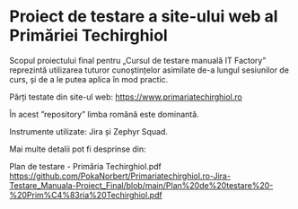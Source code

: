 <h1>Proiect de testare a site-ului web al Primăriei Techirghiol</h1>

Scopul proiectului final pentru „Cursul de testare manuală IT Factory” reprezintă utilizarea tuturor cunoștințelor asimilate de-a lungul sesiunilor de curs, și de a le putea aplica în mod practic.

Părți testate din site-ul web: https://www.primariatechirghiol.ro

În acest ”repository” limba română este dominantă.

Instrumente utilizate: Jira și Zephyr Squad.

Mai multe detalii pot fi desprinse din:

Plan de testare - Primăria Techirghiol.pdf
https://github.com/PokaNorbert/Primariatechirghiol.ro-Jira-Testare_Manuala-Proiect_Final/blob/main/Plan%20de%20testare%20-%20Prim%C4%83ria%20Techirghiol.pdf

